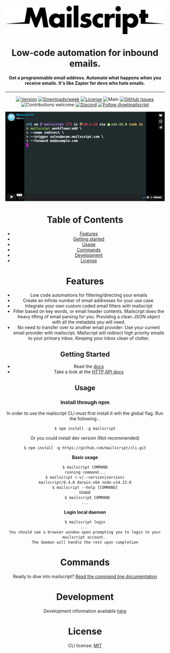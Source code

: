<p align="center">
  <img src="docs/media/Mailscript_Black.png">
</p>
<p align="center">
  <center><H1>Low-code automation for inbound emails.</H1><center>
 <H4> Get a programmable email address. Automate what happens when you receive emails. It's like Zapier for devs who hate emails.</H4>
</p>

<div align="center">

<hr/>

[![Version](https://img.shields.io/npm/v/mailscript.svg)](https://npmjs.org/package/mailscript)
[![Downloads/week](https://img.shields.io/npm/dw/mailscript.svg)](https://npmjs.org/package/mailscript)
[![License](https://img.shields.io/npm/l/mailscript.svg)](https://github.com/mailscript/mailscript/blob/master/package.json)
![Main](https://github.com/mailscript/cli/workflows/Main/badge.svg)
[![GitHub Issues](https://img.shields.io/github/issues/mailscript/cli.svg)](https://github.com/mailscript/cli/issues)
![Contributions welcome](https://img.shields.io/badge/contributions-welcome-orange.svg)
[![Discord](https://img.shields.io/discord/475789330380488707?color=blueviolet&label=discord&style=flat-square)](https://discord.gg/US24HAVYq2)
<a href="https://twitter.com/intent/follow?screen_name=getmailscript">
  <img src="https://img.shields.io/twitter/follow/getmailscript.svg?label=Follow%20@getmailscript" alt="Follow @getmailscript" />
</a>

</div>

<p align="center">
  <a href="https://vimeo.com/489472356">
    <img src="docs/media/ms_1.png">
  </a>
<p>

# Table of Contents
<!-- toc -->
* [Features](#features)
* [Getting started](#getting-started)
* [Usage](#usage)
* [Commands](#commands)
* [Development](#development)
* [License](#license)

# Features
* Low code automations for filtering/directing your emails
* Create an infinte number of email addresses for your use case.
* Integrate your own custom coded email filters with mailscript
* Filter based on key words, or email header contents. Mailscript does the heavy lifting of email parsing for you. Providing a clean JSON object with all the metadata you will need.
* No need to transfer over to another email provider: Use your current email provider with mailscript. Mailscript will redirect high priority emails to your primary inbox. Keeping your inbox clean of clutter.

## Getting Started
* Read the [docs](https://docs.mailscript.com/)
* Take a look at the [HTTP API docs](https://api.mailscript.com/)

<!-- tocstop -->
## Usage
<!-- usage -->
### Install through npm
In order to use the mailscript CLI must first install it wth the global flag. Run the following...
```sh-session
$ npm install -g mailscript
```
Or you could install dev version (Not recommended)
```sh-session
$ npm install -g https://github.com/mailscript/cli.git
```
**Basic usage**
```
$ mailscript COMMAND
running command...
$ mailscript (-v|--version|version)
mailscript/0.4.8 darwin-x64 node-v14.15.0
$ mailscript --help [COMMAND]
USAGE
  $ mailscript COMMAND
...
```
**Login local daemon**
```sh-session
$ mailscript login
... 
You should see a browser window open prompting you to login to your mailscript account. 
The daemon will handle the rest upon completion
```
<!-- usagestop -->
# Commands
Ready to dive into mailscript? [Read the command line documentation](https://github.com/mailscript/cli/tree/main/docs)
<!-- commands -->
<!-- commandsstop -->

# Development

Development information available [here](docs/develop.md) 

# License
CLI license: [MIT](https://github.com/mailscript/cli/blob/main/LICENSE)
